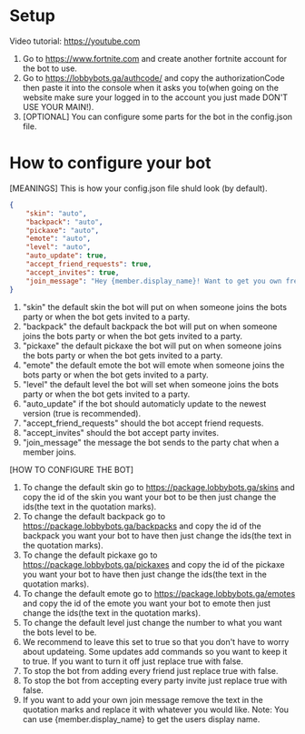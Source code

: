 # Setup

Video tutorial: https://youtube.com

1. Go to https://www.fortnite.com and create another fortnite account for the bot to use.
2. Go to https://lobbybots.ga/authcode/ and copy the authorizationCode then paste it into the console when it asks you to(when going on the website make sure your logged in to the account you just made DON'T USE YOUR MAIN!).
3. [OPTIONAL] You can configure some parts for the bot in the config.json file.
# How to configure your bot
[MEANINGS]
This is how your config.json file shuld look (by default).
```json
{
    "skin": "auto",
    "backpack": "auto",
    "pickaxe": "auto",
    "emote": "auto",
    "level": "auto",
    "auto_update": true,
    "accept_friend_requests": true,
    "accept_invites": true,
    "join_message": "Hey {member.display_name}! Want to get you own free bot? Join my discord server: https://discord.gg/73t72uNYFp Instagram: luka2235.bots  TikTok: luka2235.bots !help to use the bot."
}
```
1. "skin" the default skin the bot will put on when someone joins the bots party or when the bot gets invited to a party.
2. "backpack" the default backpack the bot will put on when someone joins the bots party or when the bot gets invited to a party.
3. "pickaxe" the default pickaxe the bot will put on when someone joins the bots party or when the bot gets invited to a party.
4. "emote" the default emote the bot will emote when someone joins the bots party or when the bot gets invited to a party.
5. "level" the default level the bot will set when someone joins the bots party or when the bot gets invited to a party.
6. "auto_update" if the bot should automaticly update to the newest version (true is recommended).
7. "accept_friend_requests" should the bot accept friend requests.
8. "accept_invites" should the bot accept party invites.
9. "join_message" the message the bot sends to the party chat when a member joins.

[HOW TO CONFIGURE THE BOT]

1. To change the default skin go to https://package.lobbybots.ga/skins and copy the id of the skin you want your bot to be then just change the ids(the text in the quotation marks).
2. To change the default backpack go to https://package.lobbybots.ga/backpacks and copy the id of the backpack you want your bot to have then just change the ids(the text in the quotation marks).
3. To change the default pickaxe go to https://package.lobbybots.ga/pickaxes and copy the id of the pickaxe you want your bot to have then just change the ids(the text in the quotation marks).
4. To change the default emote go to https://package.lobbybots.ga/emotes and copy the id of the emote you want your bot to emote then just change the ids(the text in the quotation marks).
5. To change the default level just change the number to what you want the bots level to be.
6. We recommend to leave this set to true so that you don't have to worry about updateing. Some updates add commands so you want to keep it to true. If you want to turn it off just replace true with false.
7. To stop the bot from adding every friend just replace true with false.
8. To stop the bot from accepting every party invite just replace true with false.
9. If you want to add your own join message remove the text in the quotation marks and replace it with whatever you would like. Note: You can use {member.display_name} to get the users display name.